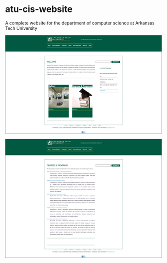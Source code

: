 # atu-cis-website
A complete website for the department of computer science at Arkansas Tech University

![ATU Website](https://github.com/iebeid/atu-cis-website/blob/master/1.png "ATU Website")

![ATU Website](https://github.com/iebeid/atu-cis-website/blob/master/2.png "ATU Website")
